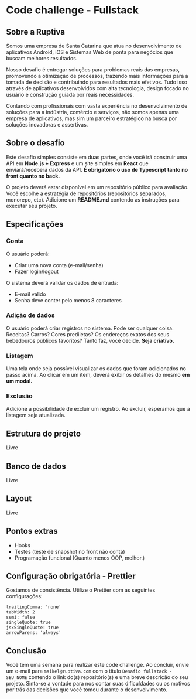 # Code challenge - Fullstack

## Sobre a Ruptiva

Somos uma empresa de Santa Catarina que atua no desenvolvimento de aplicativos Android, iOS e Sistemas Web de ponta para negócios que buscam melhores resultados.

Nosso desafio é entregar soluções para problemas reais das empresas, promovendo a otimização de processos, trazendo mais informações para a tomada de decisão e contribuindo para resultados mais efetivos. Tudo isso através de aplicativos desenvolvidos com alta tecnologia, design focado no usuário e construção guiada por reais necessidades.

Contando com profissionais com vasta experiência no desenvolvimento de soluções para a indústria, comércio e serviços, não somos apenas uma empresa de aplicativos, mas sim um parceiro estratégico na busca por soluções inovadoras e assertivas.

## Sobre o desafio

Este desafio simples consiste em duas partes, onde você irá construir uma API em **Node.js + Express** e um site simples em **React** que enviará/receberá dados da API. **É obrigatório o uso de Typescript tanto no front quanto no back.**

O projeto deverá estar disponível em um repositório público para avaliação. Você escolhe a estratégia de repositórios (repositórios separados, monorepo, etc). Adicione um **README.md** contendo as instruções para executar seu projeto.

## Especificações

### Conta

O usuário poderá:

- Criar uma nova conta (e-mail/senha)
- Fazer login/logout

O sistema deverá validar os dados de entrada:

- E-mail válido
- Senha deve conter pelo menos 8 caracteres

### Adição de dados

O usuário poderá criar registros no sistema. Pode ser qualquer coisa. Receitas? Carros? Cores prediletas? Os endereços exatos dos seus bebedouros públicos favoritos? Tanto faz, você decide. **Seja criativo.**

### Listagem

Uma tela onde seja possível visualizar os dados que foram adicionados no passo acima. Ao clicar em um item, deverá exibir os detalhes do mesmo **em um modal.**

### Exclusão

Adicione a possibilidade de excluir um registro. Ao excluir, esperamos que a listagem seja atualizada.

## Estrutura do projeto

Livre

## Banco de dados

Livre

## Layout

Livre

## Pontos extras

- Hooks
- Testes (teste de snapshot no front não conta)
- Programação funcional (Quanto menos OOP, melhor.)

## Configuração obrigatória - Prettier

Gostamos de consistência. Utilize o Prettier com as seguintes configurações:

```
trailingComma: 'none'
tabWidth: 2
semi: false
singleQuote: true
jsxSingleQuote: true
arrowParens: 'always'
```

## Conclusão

Você tem uma semana para realizar este code challenge. Ao concluir, envie um e-mail para `maikel@ruptiva.com` com o título `Desafio fullstack - SEU_NOME` contendo o link do(s) repositório(s) e uma breve descrição do seu projeto. Sinta-se a vontade para nos contar suas dificuldades ou os motivos por trás das decisões que você tomou durante o desenvolvimento.
